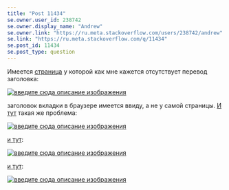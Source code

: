 ```yaml
---
title: "Post 11434"
se.owner.user_id: 238742
se.owner.display_name: "Andrew"
se.owner.link: "https://ru.meta.stackoverflow.com/users/238742/andrew"
se.link: "https://ru.meta.stackoverflow.com/q/11434"
se.post_id: 11434
se.post_type: question
---
```

<p>Имеется <a href="https://ru.stackoverflow.com/questions/tagged?tab=Frequent&amp;tagMode=Watched">страница</a> у которой как мне кажется отсутствует перевод заголовка:</p>
<p><a href="https://i.stack.imgur.com/dpwDs.jpg" rel="nofollow noreferrer"><img src="https://i.stack.imgur.com/dpwDs.jpg" alt="введите сюда описание изображения" /></a></p>
<p>заголовок вкладки в браузере имеется ввиду, а не у самой страницы. <a href="https://ru.stackoverflow.com/questions/tagged?tab=Active&amp;tagMode=Watched">И тут</a> такая же проблема:</p>
<p><a href="https://i.stack.imgur.com/7woxk.jpg" rel="nofollow noreferrer"><img src="https://i.stack.imgur.com/7woxk.jpg" alt="введите сюда описание изображения" /></a></p>
<p><a href="https://ru.stackoverflow.com/questions/tagged?tab=Unanswered&amp;tagMode=Watched">и тут</a>:</p>
<p><a href="https://i.stack.imgur.com/KaQhj.jpg" rel="nofollow noreferrer"><img src="https://i.stack.imgur.com/KaQhj.jpg" alt="введите сюда описание изображения" /></a></p>
<p><a href="https://ru.stackoverflow.com/questions/tagged?tab=Votes&amp;tagMode=Watched">и тут</a>:</p>
<p><a href="https://i.stack.imgur.com/RyQhu.png" rel="nofollow noreferrer"><img src="https://i.stack.imgur.com/RyQhu.png" alt="введите сюда описание изображения" /></a></p>
